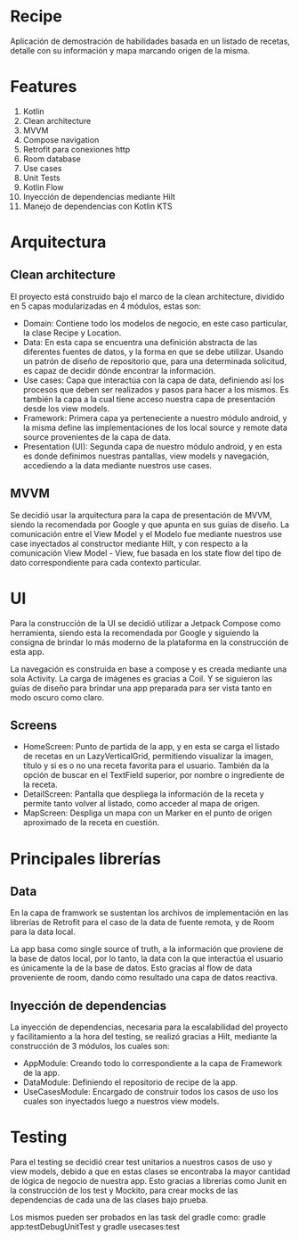 # Recipe

Aplicación de demostración de habilidades basada en un listado de recetas, detalle con su información y mapa marcando origen de la misma.

# Features

1. Kotlin
1. Clean architecture
1. MVVM
1. Compose navigation 
1. Retrofit para conexiones http
1. Room database 
1. Use cases
1. Unit Tests
1. Kotlin Flow
1. Inyección de dependencias mediante Hilt
1. Manejo de dependencias con Kotlin KTS


# Arquitectura

## Clean architecture

El proyecto está construido bajo el marco de la clean architecture, dividido en 5 capas modularizadas en 4 módulos, estas son:

- Domain: Contiene todo los modelos de negocio, en este caso particular, la clase Recipe y Location.
- Data: En esta capa se encuentra una definición abstracta de las diferentes fuentes de datos, y la forma en que se debe utilizar. Usando un patrón de diseño de repositorio que, para una determinada solicitud, es capaz de decidir dónde encontrar la información.
- Use cases: Capa que interactúa con la capa de data, definiendo así los procesos que deben ser realizados y pasos para hacer a los mismos. Es también la capa a la cual tiene acceso nuestra capa de presentación desde los view models.
- Framework: Primera capa ya perteneciente a nuestro módulo android, y la misma define las implementaciones de los local source y remote data source provenientes de la capa de data.
- Presentation (UI): Segunda capa de nuestro módulo android, y en esta es donde definimos nuestras pantallas, view models y navegación, accediendo a la data mediante nuestros use cases. 

## MVVM

Se decidió usar la arquitectura para la capa de presentación de MVVM, siendo la recomendada por Google y que apunta en sus guías de diseño. La comunicación entre el View Model y el Modelo fue mediante nuestros use case inyectados al constructor mediante Hilt, 
y con respecto a la comunicación View Model - View, fue basada en los state flow del tipo de dato correspondiente para cada contexto particular.

# UI

Para la construcción de la UI se decidió utilizar a Jetpack Compose como herramienta, siendo esta la recomendada por Google y siguiendo la consigna de brindar lo más moderno de la plataforma en la construcción de esta app.

La navegación es construida en base a compose y es creada mediante una sola Activity. La carga de imágenes es gracias a Coil. Y se siguieron las guías de diseño para brindar una app preparada para ser vista tanto en modo oscuro como claro.

## Screens

- HomeScreen: Punto de partida de la app, y en esta se carga el listado de recetas en un LazyVerticalGrid, permitiendo visualizar la imagen, título y si es o no una receta favorita para el usuario. También da la opción de buscar en el TextField superior, por nombre o ingrediente de la receta.
- DetailScreen: Pantalla que despliega la información de la receta y permite tanto volver al listado, como acceder al mapa de origen.
- MapScreen: Despliga un mapa con un Marker en el punto de origen aproximado de la receta en cuestión. 

# Principales librerías

## Data

En la capa de framwork se sustentan los archivos de implementación en las librerías de Retrofit para el caso de la data de fuente remota, y de Room para la data local. 

La app basa como single source of truth, a la información que proviene de la base de datos local, por lo tanto, la data con la que interactúa el usuario es únicamente la de la base de datos. Esto gracias al flow de data proveniente de room, dando como resultado una capa de datos reactiva.


## Inyección de dependencias

La inyección de dependencias, necesaria para la escalabilidad del proyecto y facilitamiento a la hora del testing, se realizó gracias a Hilt, mediante la construcción de 3 módulos, los cuales son:

- AppModule: Creando todo lo correspondiente a la capa de Framework de la app.
- DataModule: Definiendo el repositorio de recipe de la app.
- UseCasesModule: Encargado de construir todos los casos de uso los cuales son inyectados luego a nuestros view models.

# Testing

Para el testing se decidió crear test unitarios a nuestros casos de uso y view models, debido a que en estas clases se encontraba la mayor cantidad de lógica de negocio de nuestra app. Esto gracias a librerías como Junit en la construcción de los test y Mockito, para crear mocks de las dependencias de cada una de las clases bajo prueba.

Los mismos pueden ser probados en las task del gradle como: gradle app:testDebugUnitTest y gradle usecases:test









